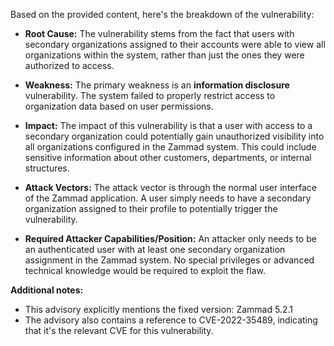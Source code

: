 Based on the provided content, here's the breakdown of the vulnerability:

* **Root Cause:** The vulnerability stems from the fact that users with secondary organizations assigned to their accounts were able to view all organizations within the system, rather than just the ones they were authorized to access.

* **Weakness:** The primary weakness is an **information disclosure** vulnerability.  The system failed to properly restrict access to organization data based on user permissions.

* **Impact:** The impact of this vulnerability is that a user with access to a secondary organization could potentially gain unauthorized visibility into all organizations configured in the Zammad system. This could include sensitive information about other customers, departments, or internal structures.

* **Attack Vectors:** The attack vector is through the normal user interface of the Zammad application. A user simply needs to have a secondary organization assigned to their profile to potentially trigger the vulnerability.

* **Required Attacker Capabilities/Position:** An attacker only needs to be an authenticated user with at least one secondary organization assignment in the Zammad system. No special privileges or advanced technical knowledge would be required to exploit the flaw.

**Additional notes:**
* This advisory explicitly mentions the fixed version: Zammad 5.2.1
* The advisory also contains a reference to CVE-2022-35489, indicating that it's the relevant CVE for this vulnerability.
